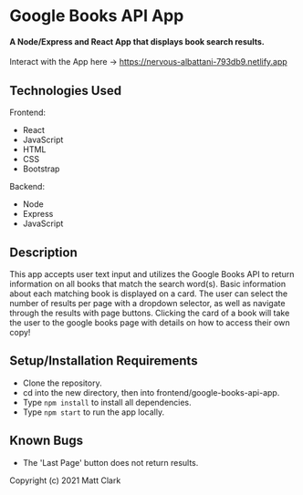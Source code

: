 # Google Books API App

#### A Node/Express and React App that displays book search results.

Interact with the App here -> https://nervous-albattani-793db9.netlify.app

## Technologies Used

Frontend:
* React
* JavaScript
* HTML
* CSS
* Bootstrap

Backend:
* Node
* Express
* JavaScript

## Description

This app accepts user text input and utilizes the Google Books API to return information on all books that match the search word(s).  Basic information about each matching book is displayed on a card.  The user can select the number of results per page with a dropdown selector, as well as navigate through the results with page buttons.  Clicking the card of a book will take the user to the google books page with details on how to access their own copy!

## Setup/Installation Requirements
* Clone the repository.
* cd into the new directory, then into frontend/google-books-api-app.
* Type `npm install` to install all dependencies.
* Type `npm start` to run the app locally.

## Known Bugs
* The 'Last Page' button does not return results.

Copyright (c) 2021 Matt Clark